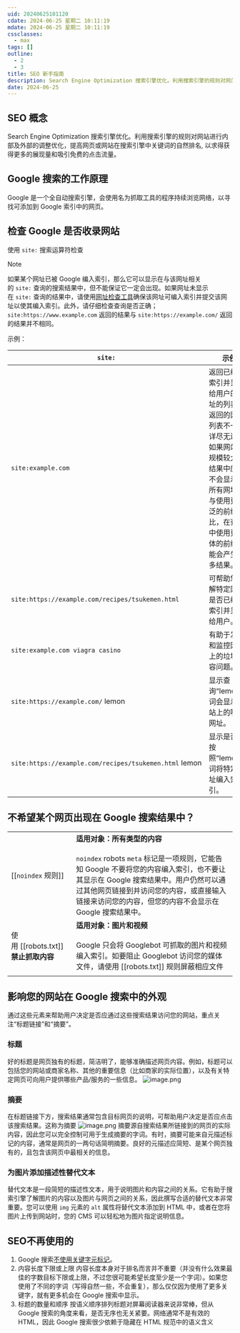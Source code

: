 ```yaml
---
uid: 20240625101120
cdate: 2024-06-25 星期二 10:11:19
mdate: 2024-06-25 星期二 10:11:19
cssclasses:
  - max
tags: []
outline:
  - 2
  - 3
title: SEO 新手指南
description: Search Engine Optimization 搜索引擎优化。利用搜索引擎的规则对网站进行内部及外部的调整优化，提高网页或网站在搜索引擎中关键词的自然排名, 以求得获得更多的展现量和吸引免费的点击流量。
date: 2024-06-25
---
```


## SEO 概念

Search Engine Optimization 搜索引擎优化。利用搜索引擎的规则对网站进行内部及外部的调整优化，提高网页或网站在搜索引擎中关键词的自然排名, 以求得获得更多的展现量和吸引免费的点击流量。
## Google 搜索的工作原理

Google 是一个全自动搜索引擎，会使用名为抓取工具的程序持续浏览网络，以寻找可添加到 Google 索引中的网页。
## 检查 Google 是否收录网站

使用 `site:` 搜索运算符检查

>[!note]
>如果某个网址已被 Google 编入索引，那么它可以显示在与该网址相关的 `site:` 查询的搜索结果中，但不能保证它一定会出现。如果网址未显示在 `site:` 查询的结果中，请使用[网址检查工具](https://support.google.com/webmasters/answer/9012289?hl=zh-cn)确保该网址可编入索引并提交该网址以使其编入索引。此外，请仔细检查查询是否正确；`site:https://www.example.com` 返回的结果与 `site:https://example.com/` 返回的结果并不相同。

示例：

| `site:`                                                | 示例                                                                                             |
| ------------------------------------------------------ | ---------------------------------------------------------------------------------------------- |
| `site:example.com`                                     | 返回已编入索引并呈现给用户的网址的列表。返回的网址列表不一定详尽无遗。如果网站的规模较大，结果中应该不会显示其所有网址。与使用更宽泛的前缀相比，在查询中使用更具体的前缀可能会产生更多结果。 |
| `site:https://example.com/recipes/tsukemen.html`       | 可帮助您了解特定网址是否已编入索引并呈现给用户。                                                                       |
| `site:example.com viagra casino`                       | 有助于发现和监控网站上的垃圾内容问题。                                                                            |
| `site:https://example.com/` lemon                      | 显示查询“lemon”一词会显示网站上的哪些网址。                                                                      |
| `site:https://example.com/recipes/tsukemen.html` lemon | 显示是否已按照“lemon”一词将特定网址编入索引。                                                                     |
## 不希望某个网页出现在 Google 搜索结果中？
|                              |                                                                                                                                                                      |
| ---------------------------- | -------------------------------------------------------------------------------------------------------------------------------------------------------------------- |
| [[`noindex` 规则]]             | **适用对象：所有类型的内容**<br><br>`noindex` robots `meta` 标记是一项规则，它能告知 Google 不要将您的内容编入索引，也不要让其显示在 Google 搜索结果中。用户仍然可以通过其他网页链接到并访问您的内容，或直接输入链接来访问您的内容，但您的内容不会显示在 Google 搜索结果中。 |
| 使用 [[robots.txt]] **禁止抓取内容** | **适用对象：图片和视频**<br><br>Google 只会将 Googlebot 可抓取的图片和视频编入索引。如要阻止 Googlebot 访问您的媒体文件，请使用 [[robots.txt]] 规则屏蔽相应文件                                                         |
|                              |                                                                                                                                                                      |
## 影响您的网站在 Google 搜索中的外观
通过这些元素来帮助用户决定是否应通过这些搜索结果访问您的网站，重点关注“标题链接”和“摘要”。
### 标题
好的标题是网页独有的标题，简洁明了，能够准确描述网页内容。例如，标题可以包括您的网站或商家名称、其他的重要信息（比如商家的实际位置），以及有关特定网页可向用户提供哪些产品/服务的一些信息。
![image.png](http://oss.zhuluu.cn/202406251148635.png)
### 摘要
在标题链接下方，搜索结果通常包含目标网页的说明，可帮助用户决定是否应点击该搜索结果。这称为摘要
![image.png](http://oss.zhuluu.cn/202406251151029.png)
摘要源自搜索结果所链接到的网页的实际内容，因此您可以完全控制可用于生成摘要的字词。有时，摘要可能来自元描述标记的内容，通常是网页的一两句话简明摘要。良好的元描述应简短、是某个网页独有的，且包含该网页中最相关的信息。
### 为图片添加描述性替代文本
替代文本是一段简短的描述性文本，用于说明图片和内容之间的关系。它有助于搜索引擎了解图片的内容以及图片与网页之间的关系，因此撰写合适的替代文本非常重要。您可以使用 `img` 元素的 `alt` 属性将替代文本添加到 HTML 中，或者在您将图片上传到网站时，您的 CMS 可以轻松地为图片指定说明信息。

## SEO不再使用的
1. Google 搜索[不使用关键字元标记](https://developers.google.com/search/blog/2009/09/google-does-not-use-keywords-meta-tag?hl=zh-cn)。
2. 内容长度下限或上限
	内容长度本身对于排名而言并不重要（并没有什么效果最佳的字数目标下限或上限，不过您很可能希望长度至少是一个字词）。如果您使用了不同的字词（写得自然一些，不会重复），那么仅仅因为使用了更多关键字，就有更多机会在 Google 搜索中显示。
3. 标题的数量和顺序
	按语义顺序排列标题对屏幕阅读器来说非常棒，但从 Google 搜索的角度来看，是否无序也无关紧要。网络通常不是有效的 HTML，因此 Google 搜索很少依赖于隐藏在 HTML 规范中的语义含义
